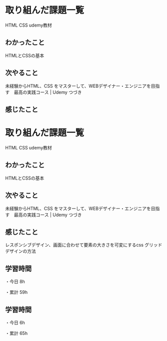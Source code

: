 # 取り組んだ課題一覧

HTML CSS udemy教材
## わかったこと

HTMLとCSSの基本

## 次やること

未経験からHTML、CSS をマスターして、WEBデザイナー・エンジニアを目指す　最高の実践コース | Udemy
つづき

## 感じたこと

# 取り組んだ課題一覧

HTML CSS udemy教材
## わかったこと

HTMLとCSSの基本

## 次やること

未経験からHTML、CSS をマスターして、WEBデザイナー・エンジニアを目指す　最高の実践コース | Udemy
つづき

## 感じたこと

レスポンシブデザイン、画面に合わせて要素の大きさを可変にするcss グリッドデザインの方法

## 学習時間

・今日 8h

・累計 59h

## 学習時間

・今日 6h

・累計 65h
